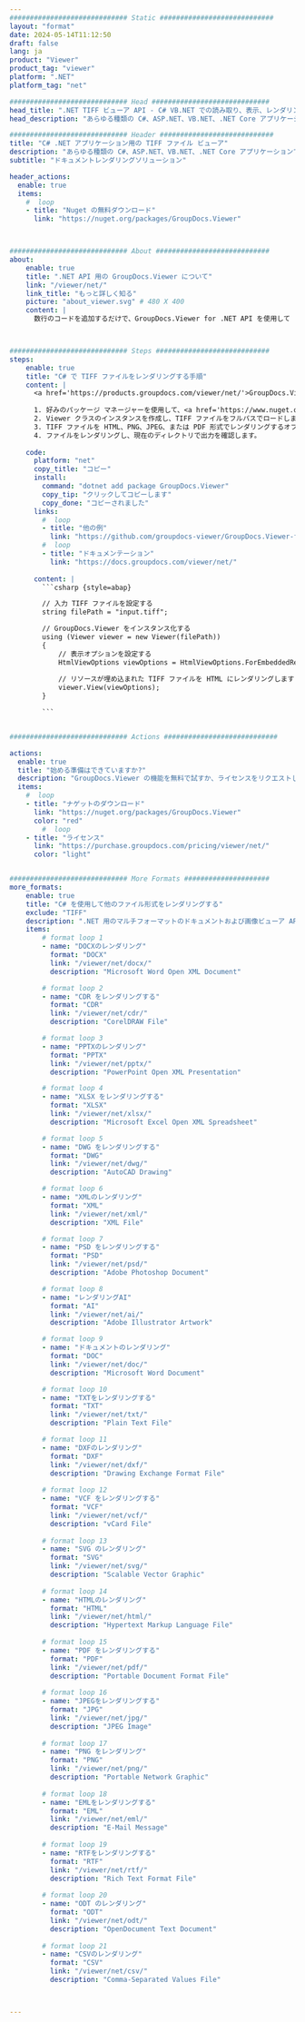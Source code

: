 ```yaml
---
############################# Static ############################
layout: "format"
date: 2024-05-14T11:12:50
draft: false
lang: ja
product: "Viewer"
product_tag: "viewer"
platform: ".NET"
platform_tag: "net"

############################# Head #############################
head_title: ".NET TIFF ビューア API - C# VB.NET での読み取り、表示、レンダリング"
head_description: "あらゆる種類の C#、ASP.NET、VB.NET、.NET Core アプリケーションで TIFF を読み取り、レンダリング、表示する .NET ドキュメント ビューア API。"

############################# Header ############################
title: "C# .NET アプリケーション用の TIFF ファイル ビューア" 
description: "あらゆる種類の C#、ASP.NET、VB.NET、.NET Core アプリケーションで TIFF ファイルを読み取り、レンダリング、表示するための .NET ドキュメント ビューア API。数行のコードを使用して、HTML5、PDF、または画像として、正確な書式設定とレイアウトでレンダリングされたファイルを表示します。" 
subtitle: "ドキュメントレンダリングソリューション" 

header_actions:
  enable: true
  items:
    #  loop
    - title: "Nuget の無料ダウンロード"
      link: "https://nuget.org/packages/GroupDocs.Viewer"



############################# About ############################
about:
    enable: true
    title: ".NET API 用の GroupDocs.Viewer について"
    link: "/viewer/net/"
    link_title: "もっと詳しく知る"
    picture: "about_viewer.svg" # 480 X 400
    content: |
      数行のコードを追加するだけで、GroupDocs.Viewer for .NET API を使用して .NET アプリケーションで 190 以上の一般的なドキュメント形式の表示を開始できます。開発者は、PDF、ワード プロセッシング、Excel スプレッドシート、プレゼンテーション、Visio、プロジェクト、Outlook、その他多くの一般的なドキュメント形式を HTML5、画像、または PDF モードで簡単に表示できます。ドキュメントのレンダリングは高速で、元のソース ファイルと同一であり、追加のソフトウェアやその他の外部ライブラリをインストールする必要はありません。



############################# Steps ############################
steps:
    enable: true
    title: "C# で TIFF ファイルをレンダリングする手順" 
    content: |
      <a href='https://products.groupdocs.com/viewer/net/'>GroupDocs.Viewer</a> を使用すると、いくつかの手順で TIFF を HTML、JPEG、PNG、または PDF にレンダリングできます。
      
      1. 好みのパッケージ マネージャーを使用して、<a href='https://www.nuget.org/packages/groupdocs.viewer'>GroupDocs.Viewer for .NET</a> をインストールします。 
      2. Viewer クラスのインスタンスを作成し、TIFF ファイルをフルパスでロードします。  
      3. TIFF ファイルを HTML、PNG、JPEG、または PDF 形式でレンダリングするオプションを設定します。 
      4. ファイルをレンダリングし、現在のディレクトリで出力を確認します。 
   
    code:
      platform: "net"
      copy_title: "コピー"
      install:
        command: "dotnet add package GroupDocs.Viewer"
        copy_tip: "クリックしてコピーします"
        copy_done: "コピーされました"
      links:
        #  loop
        - title: "他の例"
          link: "https://github.com/groupdocs-viewer/GroupDocs.Viewer-for-.NET"
        #  loop
        - title: "ドキュメンテーション"
          link: "https://docs.groupdocs.com/viewer/net/"
          
      content: |
        ```csharp {style=abap}

        // 入力 TIFF ファイルを設定する
        string filePath = "input.tiff";

        // GroupDocs.Viewer をインスタンス化する
        using (Viewer viewer = new Viewer(filePath))
        {
            // 表示オプションを設定する
            HtmlViewOptions viewOptions = HtmlViewOptions.ForEmbeddedResources();
                
            // リソースが埋め込まれた TIFF ファイルを HTML にレンダリングします
            viewer.View(viewOptions);
        }

        ```            


############################# Actions ############################

actions:
  enable: true
  title: "始める準備はできていますか?"
  description: "GroupDocs.Viewer の機能を無料で試すか、ライセンスをリクエストしてください"
  items:
    #  loop
    - title: "ナゲットのダウンロード"
      link: "https://nuget.org/packages/GroupDocs.Viewer"
      color: "red"
        #  loop
    - title: "ライセンス"
      link: "https://purchase.groupdocs.com/pricing/viewer/net/"
      color: "light"


############################# More Formats #####################
more_formats:
    enable: true
    title: "C# を使用して他のファイル形式をレンダリングする"
    exclude: "TIFF"
    description: ".NET 用のマルチフォーマットのドキュメントおよび画像ビューア API。外部ビューアを使用せずに、以下の一般的なファイル形式の一部を表示します。"
    items: 
        # format loop 1
        - name: "DOCXのレンダリング"
          format: "DOCX"
          link: "/viewer/net/docx/"
          description: "Microsoft Word Open XML Document" 

        # format loop 2
        - name: "CDR をレンダリングする" 
          format: "CDR"
          link: "/viewer/net/cdr/"
          description: "CorelDRAW File" 

        # format loop 3
        - name: "PPTXのレンダリング"
          format: "PPTX"
          link: "/viewer/net/pptx/"
          description: "PowerPoint Open XML Presentation" 

        # format loop 4
        - name: "XLSX をレンダリングする"
          format: "XLSX"
          link: "/viewer/net/xlsx/"
          description: "Microsoft Excel Open XML Spreadsheet" 

        # format loop 5
        - name: "DWG をレンダリングする"
          format: "DWG"
          link: "/viewer/net/dwg/"
          description: "AutoCAD Drawing"

        # format loop 6
        - name: "XMLのレンダリング"
          format: "XML"
          link: "/viewer/net/xml/"
          description: "XML File"

        # format loop 7
        - name: "PSD をレンダリングする"
          format: "PSD"
          link: "/viewer/net/psd/"
          description: "Adobe Photoshop Document"

        # format loop 8
        - name: "レンダリングAI"
          format: "AI"
          link: "/viewer/net/ai/"
          description: "Adobe Illustrator Artwork"

        # format loop 9
        - name: "ドキュメントのレンダリング"
          format: "DOC"
          link: "/viewer/net/doc/"
          description: "Microsoft Word Document" 

        # format loop 10
        - name: "TXTをレンダリングする" 
          format: "TXT"
          link: "/viewer/net/txt/"
          description: "Plain Text File" 

        # format loop 11
        - name: "DXFのレンダリング" 
          format: "DXF"
          link: "/viewer/net/dxf/"
          description: "Drawing Exchange Format File"  
          
        # format loop 12
        - name: "VCF をレンダリングする"
          format: "VCF"
          link: "/viewer/net/vcf/"
          description: "vCard File"  
              
        # format loop 13
        - name: "SVG のレンダリング"
          format: "SVG"
          link: "/viewer/net/svg/"
          description: "Scalable Vector Graphic" 
          
        # format loop 14
        - name: "HTMLのレンダリング"
          format: "HTML"
          link: "/viewer/net/html/"
          description: "Hypertext Markup Language File" 
          
        # format loop 15
        - name: "PDF をレンダリングする"
          format: "PDF"
          link: "/viewer/net/pdf/"
          description: "Portable Document Format File"
          
        # format loop 16
        - name: "JPEGをレンダリングする"
          format: "JPG"
          link: "/viewer/net/jpg/"
          description: "JPEG Image"
          
        # format loop 17
        - name: "PNG をレンダリング"
          format: "PNG"
          link: "/viewer/net/png/"
          description: "Portable Network Graphic" 
          
        # format loop 18
        - name: "EMLをレンダリングする"
          format: "EML"
          link: "/viewer/net/eml/"
          description: "E-Mail Message" 
          
        # format loop 19
        - name: "RTFをレンダリングする"
          format: "RTF"
          link: "/viewer/net/rtf/"
          description: "Rich Text Format File" 
          
        # format loop 20
        - name: "ODT のレンダリング"
          format: "ODT"
          link: "/viewer/net/odt/"
          description: "OpenDocument Text Document" 
          
        # format loop 21
        - name: "CSVのレンダリング"
          format: "CSV"
          link: "/viewer/net/csv/"
          description: "Comma-Separated Values File" 



---
```

